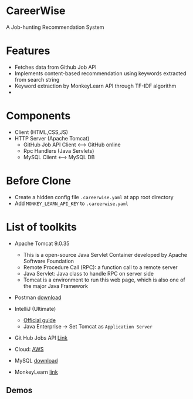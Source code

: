 # CareerWise
A Job-hunting Recommendation System

# Features
* Fetches data from Github Job API
* Implements content-based recommendation using keywords extracted from search string
* Keyword extraction by MonkeyLearn API through TF-IDF algorithm
* 

# Components
* Client (HTML,CSS,JS)
* HTTP Server (Apache Tomcat)
    * GitHub Job API Client <--> GitHub online
    * Rpc Handlers (Java Servlets)
    * MySQL Client <--> MySQL DB

# Before Clone
* Create a hidden config file `.careerwise.yaml` at app root directory
* Add `MONKEY_LEARN_API_KEY` to `.careerwise.yaml`

# List of toolkits
* Apache Tomcat 9.0.35
    * This is a open-source Java Servlet Container developed by Apache Software Foundation
    * Remote Procedure Call (RPC): a function call to a remote server
    * Java Servlet: Java class to handle RPC on server side
    * Tomcat is a environment to run this web page, which is also one of the major Java Framework
    
* Postman [download](https://www.postman.com/downloads/)
* IntelliJ (Ultimate)
    * [Official guide](https://www.jetbrains.com/help/idea/configuring-and-managing-application-server-integration.html#76331)
    * Java Enterprise -> Set Tomcat as `Application Server`
* Git Hub Jobs API [Link](https://jobs.github.com/api)
* Cloud: [AWS](http://aws.amazon.com)
* MySQL [download](https://dev.mysql.com/downloads/workbench/)
* MonkeyLearn [link](https://app.monkeylearn.com/accounts/register/)

## Demos

